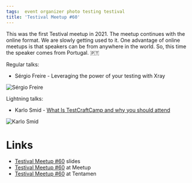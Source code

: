 ```yaml
---
tags:  event organizer photo testing testival
title: 'Testival Meetup #60'
---
```

This was the first Testival meetup in 2021. The meetup continues with the online format. We are slowly getting used to it. One advantage of online meetups is that speakers can be from anywhere in the world. So, this time the speaker comes from Portugal. 🇵🇹

Regular talks:

- Sérgio Freire - Leveraging the power of your testing with Xray

![Sérgio Freire](assets/testival-60/sergio-freire.png "Sérgio Freire")

Lightning talks:

- Karlo Smid - [What Is TestCraftCamp and why you should attend](https://testcraftcamp.nl/)

![Karlo Smid](assets/testival-60//karlo-smid.png "Karlo Smid")

# Links

- [Testival Meetup #60](https://github.com/zeljkofilipin/testival/tree/master/files/60) slides
- [Testival Meetup #60](https://www.meetup.com/testival/events/275540719/) at Meetup
- [Testival Meetup #60](https://blog.tentamen.eu/meetup-and-learn-leveraging-the-power-of-your-testing-with-xray/) at Tentamen
